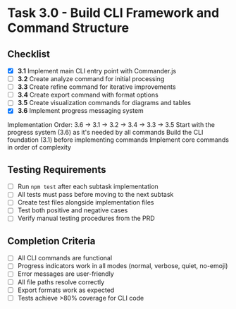 # Task 3.0 - Build CLI Framework and Command Structure

## Checklist

- [x] **3.1** Implement main CLI entry point with Commander.js
- [ ] **3.2** Create analyze command for initial processing
- [ ] **3.3** Create refine command for iterative improvements
- [ ] **3.4** Create export command with format options
- [ ] **3.5** Create visualization commands for diagrams and tables
- [x] **3.6** Implement progress messaging system

Implementation Order: 3.6 → 3.1 → 3.2 → 3.4 → 3.3 → 3.5
Start with the progress system (3.6) as it's needed by all commands
Build the CLI foundation (3.1) before implementing commands
Implement core commands in order of complexity

## Testing Requirements

- [ ] Run `npm test` after each subtask implementation
- [ ] All tests must pass before moving to the next subtask
- [ ] Create test files alongside implementation files
- [ ] Test both positive and negative cases
- [ ] Verify manual testing procedures from the PRD

## Completion Criteria

- [ ] All CLI commands are functional
- [ ] Progress indicators work in all modes (normal, verbose, quiet, no-emoji)
- [ ] Error messages are user-friendly
- [ ] All file paths resolve correctly
- [ ] Export formats work as expected
- [ ] Tests achieve >80% coverage for CLI code 